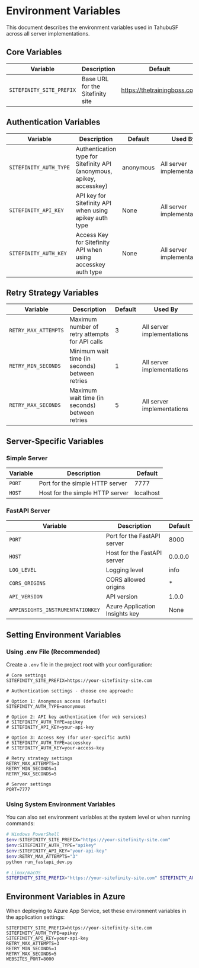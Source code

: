 # Environment Variables

This document describes the environment variables used in TahubuSF across all server implementations.

## Core Variables

| Variable | Description | Default | Used By |
|----------|-------------|---------|---------|
| `SITEFINITY_SITE_PREFIX` | Base URL for the Sitefinity site | https://thetrainingboss.com | All server implementations |

## Authentication Variables

| Variable | Description | Default | Used By |
|----------|-------------|---------|---------|
| `SITEFINITY_AUTH_TYPE` | Authentication type for Sitefinity API (anonymous, apikey, accesskey) | anonymous | All server implementations |
| `SITEFINITY_API_KEY` | API key for Sitefinity API when using apikey auth type | None | All server implementations |
| `SITEFINITY_AUTH_KEY` | Access Key for Sitefinity API when using accesskey auth type | None | All server implementations |

## Retry Strategy Variables

| Variable | Description | Default | Used By |
|----------|-------------|---------|---------|
| `RETRY_MAX_ATTEMPTS` | Maximum number of retry attempts for API calls | 3 | All server implementations |
| `RETRY_MIN_SECONDS` | Minimum wait time (in seconds) between retries | 1 | All server implementations |
| `RETRY_MAX_SECONDS` | Maximum wait time (in seconds) between retries | 5 | All server implementations |

## Server-Specific Variables

### Simple Server

| Variable | Description | Default | 
|----------|-------------|---------|
| `PORT` | Port for the simple HTTP server | 7777 |
| `HOST` | Host for the simple HTTP server | localhost |

### FastAPI Server

| Variable | Description | Default |
|----------|-------------|---------|
| `PORT` | Port for the FastAPI server | 8000 |
| `HOST` | Host for the FastAPI server | 0.0.0.0 |
| `LOG_LEVEL` | Logging level | info |
| `CORS_ORIGINS` | CORS allowed origins | * |
| `API_VERSION` | API version | 1.0.0 |
| `APPINSIGHTS_INSTRUMENTATIONKEY` | Azure Application Insights key | None |

## Setting Environment Variables

### Using .env File (Recommended)

Create a `.env` file in the project root with your configuration:

```
# Core settings
SITEFINITY_SITE_PREFIX=https://your-sitefinity-site.com

# Authentication settings - choose one approach:

# Option 1: Anonymous access (default)
SITEFINITY_AUTH_TYPE=anonymous

# Option 2: API key authentication (for web services)
# SITEFINITY_AUTH_TYPE=apikey
# SITEFINITY_API_KEY=your-api-key

# Option 3: Access Key (for user-specific auth)
# SITEFINITY_AUTH_TYPE=accesskey
# SITEFINITY_AUTH_KEY=your-access-key

# Retry strategy settings
RETRY_MAX_ATTEMPTS=3
RETRY_MIN_SECONDS=1
RETRY_MAX_SECONDS=5

# Server settings
PORT=7777
```

### Using System Environment Variables

You can also set environment variables at the system level or when running commands:

```bash
# Windows PowerShell
$env:SITEFINITY_SITE_PREFIX="https://your-sitefinity-site.com"
$env:SITEFINITY_AUTH_TYPE="apikey"
$env:SITEFINITY_API_KEY="your-api-key"
$env:RETRY_MAX_ATTEMPTS="3"
python run_fastapi_dev.py

# Linux/macOS
SITEFINITY_SITE_PREFIX="https://your-sitefinity-site.com" SITEFINITY_AUTH_TYPE="apikey" SITEFINITY_API_KEY="your-api-key" RETRY_MAX_ATTEMPTS="3" python run_fastapi_dev.py
```

## Environment Variables in Azure

When deploying to Azure App Service, set these environment variables in the application settings:

```
SITEFINITY_SITE_PREFIX=https://your-sitefinity-site.com
SITEFINITY_AUTH_TYPE=apikey
SITEFINITY_API_KEY=your-api-key
RETRY_MAX_ATTEMPTS=3
RETRY_MIN_SECONDS=1
RETRY_MAX_SECONDS=5
WEBSITES_PORT=8000
```
